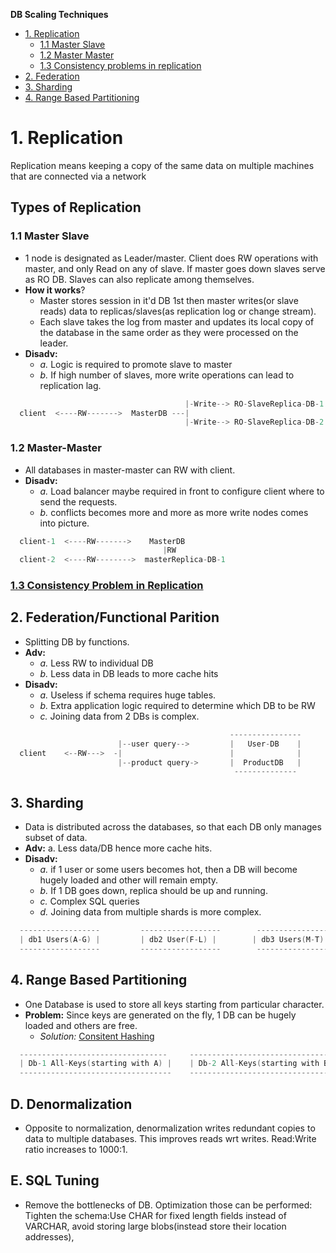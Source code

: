 **DB Scaling Techniques**
- [1. Replication](#repl)
  - [1.1 Master Slave](#ms)
  - [1.2 Master Master](#mm)
  - [1.3 Consistency problems in replication](#cp)
- [2. Federation](#fed)
- [3. Sharding](#shard)
- [4. Range Based Partitioning](#rbp)

<a name=repl></a>
# 1. Replication
Replication means keeping a copy of the same data on multiple machines that are connected via a network

## Types of Replication
<a name=ms></a>
### 1.1 Master Slave
- 1 node is designated as Leader/master. Client does RW operations with master, and only Read on any of slave. If master goes down slaves serve as RO DB. Slaves can also replicate among themselves.
- **How it works**?
  - Master stores session in it'd DB 1st then master writes(or slave reads) data to replicas/slaves(as replication log or change stream).
  - Each slave takes the log from master and updates its local copy of the database in the same order as they were processed on the leader.
- **Disadv:**    
  - _a._ Logic is required to promote slave to master    
  - _b._ If high number of slaves, more write operations can lead to replication lag.
```c
                                       |-Write--> RO-SlaveReplica-DB-1
  client  <----RW------->  MasterDB ---|                           
                                       |-Write--> RO-SlaveReplica-DB-2      <----Read-- Client
```

<a name=mm></a>
### 1.2 Master-Master
- All databases in master-master can RW with client.
- **Disadv:** 
  - _a._ Load balancer maybe required in front to configure client where to send the requests.    
  - _b._ conflicts becomes more and more as more write nodes comes into picture.
```c
  client-1  <----RW------->    MasterDB
                                  |RW
  client-2  <----RW-------->  masterReplica-DB-1
```

<a name=cp></a>
### [1.3 Consistency Problem in Replication](https://github.com/amitkumar50/Code-examples/blob/master/System-Design/Concepts/Bottlenecks_of_Distributed_Systems/Bottlenecks.md)

<a name=fed></a>
## 2. Federation/Functional Parition
- Splitting DB by functions. 
- **Adv:** 
  - _a._ Less RW to individual DB    
  - _b._ Less data in DB leads to more cache hits
- **Disadv:** 
  - *a.* Useless if schema requires huge tables.
  - *b.* Extra application logic required to determine which DB to be RW
  - *c.* Joining data from 2 DBs is complex.
```c
                                                 ----------------
                        |--user query-->         |   User-DB    |
  client    <--RW--->  -|                        |              |
                        |--product query->       |  ProductDB   |
                                                  --------------
```                                                                                           

<a name=shard></a>
## 3. Sharding
- Data is distributed across the databases, so that each DB only manages subset of data.
- **Adv:** a. Less data/DB hence more cache hits.
- **Disadv:** 
  - *a.* if 1 user or some users becomes hot, then a DB will become hugely loaded and other will remain empty.
  - *b.* If 1 DB goes down, replica should be up and running.
  - *c.* Complex SQL queries
  - *d.* Joining data from multiple shards is more complex.
```c
  ------------------         ------------------        -----------------          -----------------
  | db1 Users(A-G) |         | db2 User(F-L) |        | db3 Users(M-T) |         | db4 Users(U-Z) |
  ------------------         ------------------        ------------------         ------------------
```

<a name=rbp></a>
## 4. Range Based Partitioning
- One Database is used to store all keys starting from particular character.
- **Problem:** Since keys are generated on the fly, 1 DB can be hugely loaded and others are free.
  - *Solution:* [Consitent Hashing](/System-Design/Concepts/Hashing/Consistent_Hashing.md)
```c
  ---------------------------------     --------------------------------- 
  | Db-1 All-Keys(starting with A) |    | Db-2 All-Keys(starting with B) |    ..
  ----------------------------------    ----------------------------------
```

## D. Denormalization
- Opposite to normalization, denormalization writes redundant copies to data to multiple databases. This improves reads wrt writes. Read:Write ratio increases to 1000:1.

## E. SQL Tuning
- Remove the bottlenecks of DB. Optimization those can be performed: Tighten the schema:Use CHAR for fixed length fields instead of VARCHAR, avoid storing large blobs(instead store their location addresses), 

